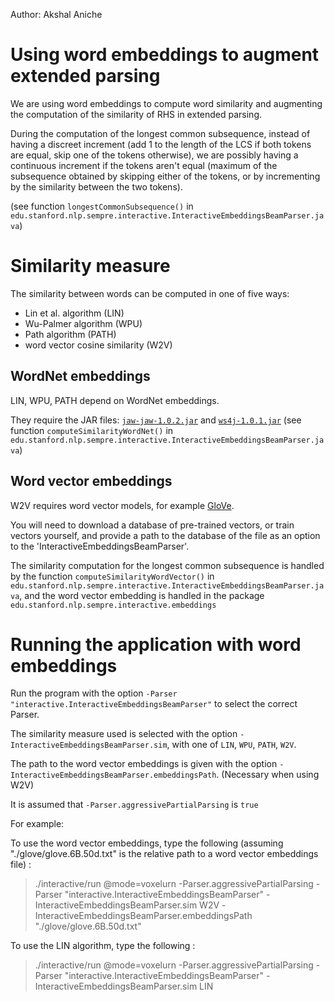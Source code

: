 Author: Akshal Aniche

# Using word embeddings to augment extended parsing
We are using word embeddings to compute word similarity and augmenting the computation of the similarity of RHS in extended parsing. 

During the computation of the longest common subsequence, instead of having a discreet increment (add 1 to the length of the LCS if both tokens are equal, skip one of the tokens otherwise), we are possibly having a continuous increment if the tokens aren't equal (maximum of the subsequence obtained by skipping either of the tokens, or by incrementing by the similarity between the two tokens). 

(see function `longestCommonSubsequence()` in `edu.stanford.nlp.sempre.interactive.InteractiveEmbeddingsBeamParser.java`)

# Similarity measure
The similarity between words can be computed in one of five ways:
- Lin et al. algorithm (LIN)
- Wu-Palmer algorithm (WPU)
- Path algorithm (PATH)
- word vector cosine similarity (W2V)

## WordNet embeddings
LIN, WPU, PATH depend on WordNet embeddings. 

They require the JAR files: [`jaw-jaw-1.0.2.jar`](https://storage.googleapis.com/google-code-archive-downloads/v2/code.google.com/jawjaw/jawjaw-1.0.2.jar) and [`ws4j-1.0.1.jar`](https://storage.googleapis.com/google-code-archive-downloads/v2/code.google.com/ws4j/ws4j-1.0.1.jar)
(see function `computeSimilarityWordNet()` in `edu.stanford.nlp.sempre.interactive.InteractiveEmbeddingsBeamParser.java`)


## Word vector embeddings
W2V requires word vector models, for example [GloVe](https://nlp.stanford.edu/projects/glove/).

You will need to download a database of pre-trained vectors, or train vectors yourself, and provide a path to the database of the file as an option to the 'InteractiveEmbeddingsBeamParser'.

The similarity computation for the longest common subsequence is handled by the function `computeSimilarityWordVector()` in `edu.stanford.nlp.sempre.interactive.InteractiveEmbeddingsBeamParser.java`, and the word vector embedding is handled in the package `edu.stanford.nlp.sempre.interactive.embeddings`

# Running the application with word embeddings
Run the program with the option `-Parser "interactive.InteractiveEmbeddingsBeamParser"` to select the correct Parser.

The similarity measure used is selected with the option `-InteractiveEmbeddingsBeamParser.sim`, with one of `LIN`, `WPU`, `PATH`, `W2V`.

The path to the word vector embeddings is given with the option  `-InteractiveEmbeddingsBeamParser.embeddingsPath`. (Necessary when using W2V)

It is assumed that `-Parser.aggressivePartialParsing` is `true`

For example: 

To use the word vector embeddings, type the following (assuming "./glove/glove.6B.50d.txt" is the relative path to a word vector embeddings file) :
> ./interactive/run @mode=voxelurn -Parser.aggressivePartialParsing -Parser "interactive.InteractiveEmbeddingsBeamParser" -InteractiveEmbeddingsBeamParser.sim W2V  -InteractiveEmbeddingsBeamParser.embeddingsPath "./glove/glove.6B.50d.txt"

To use the LIN algorithm, type the following :
> ./interactive/run @mode=voxelurn -Parser.aggressivePartialParsing -Parser "interactive.InteractiveEmbeddingsBeamParser" -InteractiveEmbeddingsBeamParser.sim LIN 
